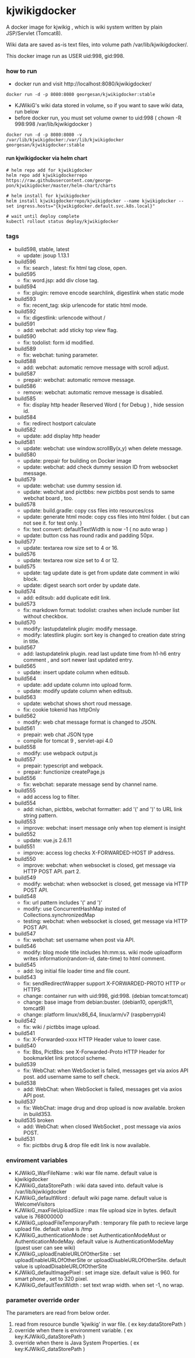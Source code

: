 # kjwikigdocker

A docker image for kjwikig , which is wiki system written by plain JSP/Servlet (Tomcat8).

Wiki data are saved as-is text files, into volume path /var/lib/kjwikigdocker/.

This docker image run as USER uid:998, gid:998.


### how to run

* docker run and visit http://localhost:8080/kjwikigdocker/
```
docker run -d -p 8080:8080 georgesan/kjwikigdocker:stable
```

* KJWikiG's wiki data stored in volume, so if you want to save wiki data, run below
* before docker run, you must set volume owner to uid:998 ( chown -R 998:998 /var/lib/kjwikigdocker )
```
docker run -d -p 8080:8080 -v /var/lib/kjwikigdocker:/var/lib/kjwikigdocker georgesan/kjwikigdocker:stable
```

#### run kjwikigdocker via helm chart

```
# helm repo add for kjwikigdocker
helm repo add kjwikigdockerrepo  https://raw.githubusercontent.com/george-pon/kjwikigdocker/master/helm-chart/charts

# helm install for kjwikigdocker
helm install kjwikigdockerrepo/kjwikigdocker --name kjwikigdocker --set ingress.hosts="{kjwikigdocker.default.svc.k8s.local}"

# wait until deploy complete
kubectl rollout status deploy/kjwikigdocker
```


### tags

* build598, stable, latest
    * update: jsoup 1.13.1
* build596
    * fix: search , latest: fix html tag close, open.
* build595
    * fix: word.jsp: add div close tag.
* build594
    * fix: plugin: remove encode searchlink, digestlink when static mode
* build593
    * fix: recent_tag: skip urlencode for static html mode.
* build592
    * fix: digestlink: urlencode without /
* build591
    * add: webchat: add sticky top view flag.
* build590
    * fix: todolist: form id modified.
* build589
    * fix: webchat: tuning parameter.
* build588
    * add: webchat: automatic remove message with scroll adjust.
* build587
    * prepair: webchat: automatic remove message.
* build586
    * remove: webchat: automatic remove message is disabled.
* build585
    * fix: display http header Reserved Word ( for Debug ) , hide session id.
* build584
    * fix: redirect hostport calculate
* build582
    * update: add display http header
* build581
    * update: webchat: use window.scrollBy(x,y) when delete message.
* build580
    * update: prepair for building on Docker image
    * update: webchat: add check dummy session ID from websocket message.
* build579
    * update: webchat: use dummy session id.
    * update: webchat and pictbbs: new pictbbs post sends to same webchat board , too.
* build578
    * update: build.gradle: copy css files into resources/css
    * update: generate html mode: copy css files into html folder. ( but can not see it. for test only. )
    * fix: text convert: defaultTextWidth is now -1 ( no auto wrap )
    * update: button css has round radix and padding 50px.
* build577
    * update: textarea row size set to 4 or 16.
* build576
    * update: textarea row size set to 4 or 12.
* build575
    * update: tag update date is get from update date comment in wiki block.
    * update: digest search sort order by update date.
* build574
    * add: editsub: add duplicate edit link.
* build573
    * fix: markdown format: todolist: crashes when include number list without checkbox.
* build570
    * modify: lastupdatelink plugin: modify message.
    * modify: latestlink plugin: sort key is changed to creation date string in title.
* build567
    * add: lastupdatelink plugin. read last update time from h1-h6 entry comment , and sort newer last updated entry.
* build565
    * update: insert update column when editsub.
* build564
    * update: add update column into upload form.
    * update: modify update column when editsub.
* build563
    * update: webchat shows short roud message.
    * fix: cookie tokenid has httpOnly
* build562
    * modify: web chat message format is changed to JSON.
* build561
    * prepair: web chat JSON type
    * compile for tomcat 9 , servlet-api 4.0
* build558
    * modify: use webpack output.js
* build557
    * prepair: typescript and webpack.
    * prepair: functionize createPage.js
* build556
    * fix: webchat: separate message send by channel name.
* build555
    * add access log to filter.
* build554
    * add: nichan, pictbbs, webchat formatter: add '(' and ')' to URL link string pattern.
* build553
    * improve: webchat: insert message only when top element is insight
* build552
    * update: vue.js 2.6.11
* build551
    * improve: access log checks X-FORWARDED-HOST IP address.
* build550
    * improve: webchat: when websocket is closed, get message via HTTP POST API. part 2.
* build549
    * modify: webchat: when websocket is closed, get message via HTTP POST API.
* build548
    * fix: url pattern includes '(' and ')'
    * modify: use ConcurrentHashMap insted of Collections.synchronizedMap
    * testing: webchat: when websocket is closed, get message via HTTP POST API.
* build547
    * fix: webchat: set username when post via API.
* build546
    * modify: blog mode title includes hh:mm:ss. wiki mode uploadform writes information(random-id, date-time) to html comment.
* build545
    * add: log initial file loader time and file count.
* build543
    * fix: sendRedirectWrapper support X-FORWARDED-PROTO HTTP or HTTPS
    * change: container run with uid:998, gid:998. (debian tomcat:tomcat)
    * change: base image from debian:buster. (debian10, openjdk11, tomcat9)
    * change: platform linux/x86_64, linux/arm/v7 (raspberrypi4)
* build542
    * fix: wiki / pictbbs image upload.
* build541
    * fix: X-Forwarded-xxxx HTTP Header value to lower case.
* build540
    * fix: Bbs, PictBbs: see X-Forwarded-Proto HTTP Header for bookmarklet link protocol scheme.
* build539
    * fix: WebChat: when WebSocket is failed, messages get via axios API post. add username same to self check.
* build538
    * add: WebChat: when WebSocket is failed, messages get via axios API post.
* build537
    * fix: WebChat: image drug and drop upload is now available. broken in build353.
* build535 broken
    * add: WebChat: when closed WebSocket , post message via axios POST.
* build531
    * fix: pictbbs drug & drop file edit link is now available.

### enviroment variables

* KJWikiG_WarFileName : wiki war file name. default value is kjwikigdocker
* KJWikiG_dataStorePath : wiki data saved into. default value is /var/lib/kjwikigdocker
* KJWikiG_defaultWord : default wiki page name. default value is WelcomeVisitors
* KJWikiG_maxFileUploadSize : max file upload size in bytes. default value is 768000000
* KJWikiG_uploadFileTemporaryPath : temporary file path to recieve large upload file. default value is /tmp
* KJWikiG_authenticationMode : set AuthenticationModeMust or AuthenticationModeMay.  default value is AuthenticationModeMay (guest user can see wiki)
* KJWikiG_uploadEnableURLOfOtherSite : set uploadEnableURLOfOtherSite or uploadDisableURLOfOtherSite. default value is uploadDisableURLOfOtherSite
* KJWikiG_defaultImagePixel : set image size. default value is 960. for smart phone , set to 320 pixel.
* KJWikiG_defaultTextWidth : set text wrap width. when set -1, no wrap.

### parameter override order

The parameters are read from below order.
1. read from resource bundle 'kjwikig' in war file.  ( ex key:dataStorePath )
2. override when there is environment variable. ( ex key:KJWikiG_dataStorePath )
3. override when there is Java System Properties. ( ex key:KJWikiG_dataStorePath )

